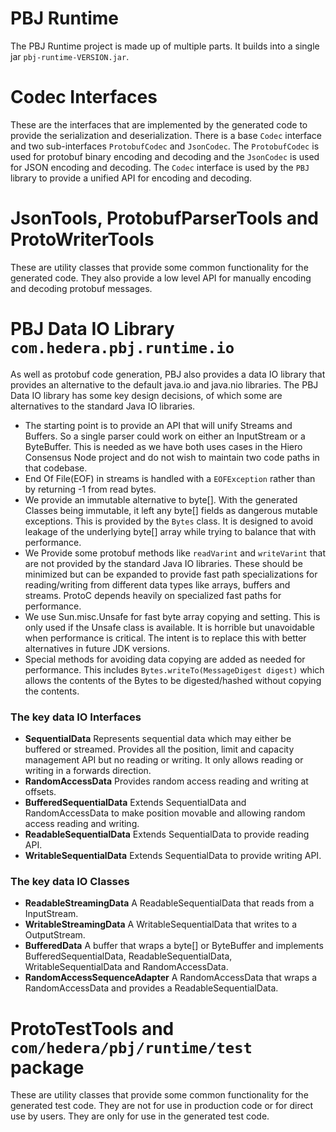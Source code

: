 # PBJ Runtime

The PBJ Runtime project is made up of multiple parts. It builds into a single jar `pbj-runtime-VERSION.jar`.

# Codec Interfaces

These are the interfaces that are implemented by the generated code to provide the serialization and deserialization.
There is a base `Codec` interface and two sub-interfaces `ProtobufCodec` and `JsonCodec`. The `ProtobufCodec` is used
for protobuf binary encoding and decoding and the `JsonCodec` is used for JSON encoding and decoding. The `Codec`
interface is used by the `PBJ` library to provide a unified API for encoding and decoding.

# JsonTools, ProtobufParserTools and ProtoWriterTools

These are utility classes that provide some common functionality for the generated code. They also provide a low level
API for manually encoding and decoding protobuf messages.

# PBJ Data IO Library `com.hedera.pbj.runtime.io`

As well as protobuf code generation, PBJ also provides a data IO library that provides an alternative to the default
java.io and java.nio libraries. The PBJ Data IO library has some key design decisions, of which some are alternatives
to the standard Java IO libraries.
* The starting point is to provide an API that will unify Streams and Buffers. So a single parser could work on
either an InputStream or a ByteBuffer. This is needed as we have both uses cases in the Hiero Consensus Node project and
do not wish to maintain two code paths in that codebase.
* End Of File(EOF) in streams is handled with a `EOFException` rather than by returning -1 from read bytes.
* We provide an immutable alternative to byte[]. With the generated Classes being immutable, it left any
byte[] fields as dangerous mutable exceptions. This is provided by the `Bytes` class. It is designed to avoid
leakage of the underlying byte[] array while trying to balance that with performance.
* We Provide some protobuf methods like `readVarint` and `writeVarint` that are not provided by the standard Java IO
libraries. These should be minimized but can be expanded to provide fast path specializations for
reading/writing from different data types like arrays, buffers and streams. ProtoC depends heavily on specialized fast
paths for performance.
* We use Sun.misc.Unsafe for fast byte array copying and setting. This is only used if the Unsafe class is available. It
is horrible but unavoidable when performance is critical. The intent is to replace this with better alternatives
in future JDK versions.
* Special methods for avoiding data copying are added as needed for performance.
This includes `Bytes.writeTo(MessageDigest digest)` which allows the contents of the Bytes to be digested/hashed
without copying the contents.

### The key data IO Interfaces

* **SequentialData** Represents sequential data which may either be buffered or streamed. Provides all the
  position, limit and capacity management API but no reading or writing. It only allows reading or writing
  in a forwards direction.
* **RandomAccessData** Provides random access reading and writing at offsets.
* **BufferedSequentialData** Extends SequentialData and RandomAccessData to make position movable and allowing
  random access reading and writing.
* **ReadableSequentialData** Extends SequentialData to provide reading API.
* **WritableSequentialData** Extends SequentialData to provide writing API.

### The key data IO Classes

* **ReadableStreamingData** A ReadableSequentialData that reads from a InputStream.
* **WritableStreamingData** A WritableSequentialData that writes to a OutputStream.
* **BufferedData** A buffer that wraps a byte[] or ByteBuffer and implements BufferedSequentialData,
  ReadableSequentialData, WritableSequentialData and RandomAccessData.
* **RandomAccessSequenceAdapter** A RandomAccessData that wraps a RandomAccessData and provides a ReadableSequentialData.

# ProtoTestTools and `com/hedera/pbj/runtime/test` package

These are utility classes that provide some common functionality for the generated test code. They are not for use in
production code or for direct use by users. They are only for use in the generated test code.
